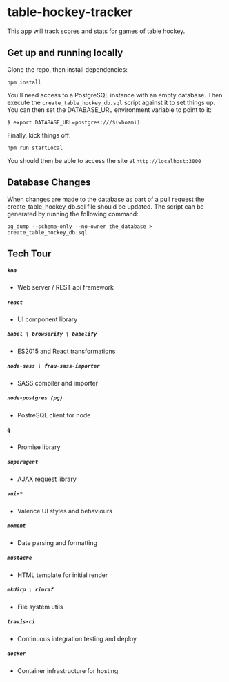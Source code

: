 # table-hockey-tracker

This app will track scores and stats for games of table hockey.

## Get up and running locally

Clone the repo, then install dependencies:

```shell
npm install
```

You'll need access to a PostgreSQL instance with an empty database. Then
execute the `create_table_hockey_db.sql` script against it to set things
up. You can then set the DATABASE_URL environment variable to point to it:

```shell
$ export DATABASE_URL=postgres:///$(whoami)
```

Finally, kick things off:

```shell
npm run startLocal
```

You should then be able to access the site at `http://localhost:3000`

## Database Changes

When changes are made to the database as part of a pull request the create_table_hockey_db.sql file should be updated. The script can be generated by running the following command:

```shell
pg_dump --schema-only --no-owner the_database > create_table_hockey_db.sql
```

## Tech Tour

##### `koa`
- Web server / REST api framework

##### `react`
- UI component library

##### `babel \ browserify \ babelify`
- ES2015 and React transformations

##### `node-sass \ frau-sass-importer`
- SASS compiler and importer

##### `node-postgres (pg)`
- PostreSQL client for node

##### `q`
- Promise library

##### `superagent`
- AJAX request library

##### `vui-*`
- Valence UI styles and behaviours

##### `moment`
- Date parsing and formatting

##### `mustache`
- HTML template for initial render

##### `mkdirp \ rimraf`
- File system utils

##### `travis-ci`
- Continuous integration testing and deploy

##### `docker`
- Container infrastructure for hosting